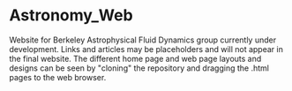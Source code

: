Astronomy_Web
=============


Website for Berkeley Astrophysical Fluid Dynamics group currently under development. Links and articles may be placeholders and will not appear in the final website. The different home page and web page layouts and designs can be seen by "cloning" the repository and dragging the .html pages to the web browser.
